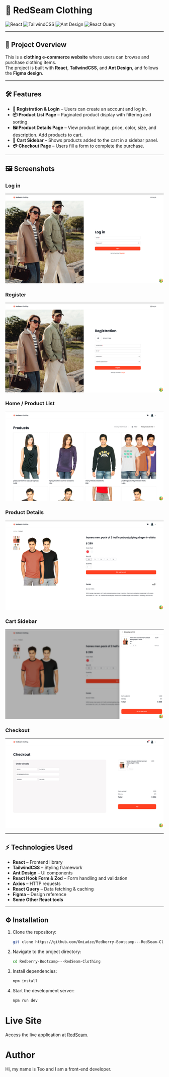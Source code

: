 # 👗 RedSeam Clothing

![React](https://img.shields.io/badge/React-19.1.1-blue?logo=react)
![TailwindCSS](https://img.shields.io/badge/TailwindCSS-4.1.13-green?logo=tailwind-css)
![Ant Design](https://img.shields.io/badge/Ant%20Design-6.0.0-alpha.3-blueviolet)
![React Query](https://img.shields.io/badge/React%20Query-latest-orange)

---

## 🌟 Project Overview

This is a **clothing e-commerce website** where users can browse and purchase clothing items.  
The project is built with **React**, **TailwindCSS**, and **Ant Design**, and follows the **Figma design**.

---

## 🛠 Features

- **📝 Registration & Login** – Users can create an account and log in.
- **📦 Product List Page** – Paginated product display with filtering and sorting.
- **🖼 Product Details Page** – View product image, price, color, size, and description. Add products to cart.
- **🛒 Cart Sidebar** – Shows products added to the cart in a sidebar panel.
- **💳 Checkout Page** – Users fill a form to complete the purchase.

---

## 🖼 Screenshots

### Log in

![Log In](public/screenshots/login.png)

### Register

![Register](public/screenshots/register.png)

### Home / Product List

![Product List](public/screenshots/home-page.png)

### Product Details

![Product Details](public/screenshots/product-details.png)

### Cart Sidebar

![Cart Sidebar](public/screenshots/cart-sidebar.png)

### Checkout

![Checkout Form](public/screenshots/checkout.png)

---

## ⚡ Technologies Used

- **React** – Frontend library
- **TailwindCSS** – Styling framework
- **Ant Design** – UI components
- **React Hook Form & Zod** – Form handling and validation
- **Axios** – HTTP requests
- **React Query** – Data fetching & caching
- **Figma** – Design reference
- **Some Other React tools**

---

## ⚙️ Installation

1. Clone the repository:
   ```bash
   git clone https://github.com/Omiadze/Redberry-Bootcamp---RedSeam-Clothing.git
   ```
2. Navigate to the project directory:
   ```bash
   cd Redberry-Bootcamp---RedSeam-Clothing
   ```
3. Install dependencies:
   ```bash
   npm install
   ```
4. Start the development server:
   ```bash
   npm run dev
   ```

# Live Site

Access the live application at [RedSeam](https://redseam1.netlify.app/products).

# Author

Hi, my name is Teo and I am a front-end developer.
